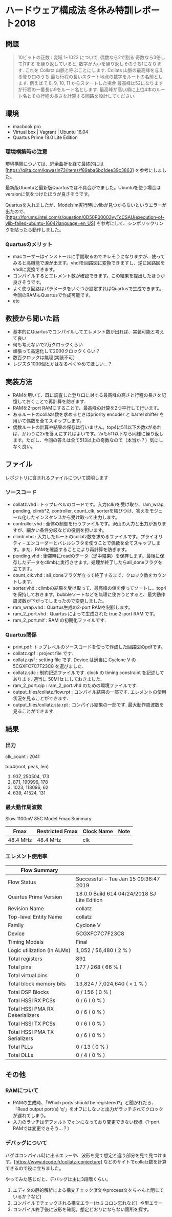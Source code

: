 # ハードウェア構成法 冬休み特訓レポート2018

## 問題
> 10ビットの正数 : 変域 1~1023 について,
> 偶数なら2で割る
> 奇数なら3倍して|1する
> を繰り返していると, 数字が大小を繰り返しそのうち1になります.
> これを Collatz 山脈と呼ぶことにします.
> Collats 山脈の最高峰を与える登り口のうち
> 最も行程の長いスタート地点の数字をルートの名前とします.
> 例えば 7, 8, 9, 10, 11 からスタートした場合
> 最高峰は52になりますが行程の一番長い9をルート名とします.
> 最高峰が高い順に上位4本のルート名とその行程の長さを計算する回路を設計してください.

## 環境
- macbook pro
- Virtual box | Vagrant | Ubuntu 16.04
- Quartus Prime 18.0 Lite Edition

### 環境構築時の注意
環境構築については、紆余曲折を経て最終的には[https://qiita.com/kawasin73/items/f89aba6bc1dee39c3863] を参考にしました。

最新版Ubuntuと最新版Quartusでは不具合がでました。Ubuntuを使う場合はversionに気をつけたほうが良さそうです。

Quartusを入れましたが、Modelsim実行時にvlibが見つからないというエラーが出たので、[https://forums.intel.com/s/question/0D50P00003yyTcCSAU/execution-of-vlib-failed-ubuntu-1604?language=en_US] を参考にして、シンボリックリンクを貼ったら動作しました。

### Quartusのメリット
- macユーザーはインストールに手間取るのでキレそうになりますが、使ってみると高機能で涙が出ます。vhdlを回路図に変換できますし、逆に回路図をvhdlに変換できます。
- コンパイルするとエレメント数が確認できます。この結果を提出したほうが良さそうです。
- よく使う回路はパラメータをいくつか設定すればQuartusで生成できます。今回のRAMもQuartusで作成可能です。
- etc

## 教授から聞いた話
- 基本的にQuartusでコンパイルしてエレメント数が出れば、実装可能と考えて良い
- 何も考えないで2万クロックくらい
- 頑張って高速化して2000クロックくらい？
- 数百クロックは無理(実装不可）
- レジスタ1000個とかはなるべくやめてほしい...？

## 実装方法
- RAMを用いて、既に調査した登り口に対する最高峰の高さと行程の長さを記憶しておくことで再計算を防ぎます.
- RAMを2-port RAMにすることで、最高峰の計算を2つ平行して行います。
- あるルートのcollazs数を求めるときはpriority encoder と barrel shifter を用いて偶数を全てスキップします。
- 偶数ルートの計算や結果の保存は行いません。top4に511以下の数xがあれば、かわりに2xを答えにすればよいです。2xも511以下なら同様に繰り返します。ただし、今回の答えは全て513以上の奇数なので（本当か？）気にしなく良い。

## ファイル
レポジトリに含まれるファイルについて説明します

### ソースコード
- collatz.vhd :
  トップレベルのコードです。入力(clk)を受け取り、ram_wrap, pending, climb*2, controller, count_clk, sorterを結びつけ、答えをモジュール化したインスタンスから受け取って出力します。
- controller.vhd :
  全体の制御を行うファイルです。沢山の入力と出力がありますが、細かい条件分岐などの役割を担います。
- climb.vhd :
  入力したルートのcollatz数を求めるファイルです。プライオリティ・エンコーダーとバレルシフタを使うことで偶数を全てスキップします。また、RAMを確認することにより再計算を防ぎます。
- pending.vhd :
  衝突時にreadのデータ（途中結果）を保存します。最後に保存したデータをclimbに実行させます。処理が終了したらall_doneフラグを立てます。
- count_clk.vhd :
  all_doneフラグが立って終了するまで、クロック数をカウントします。
- sorter.vhd :
  climbの結果を受け取って、最高峰の値を使ってソートし、top4を保持しておきます。bubbleソートなどを無理に使おうとすると、最大動作周波数が下がってしまったので変更しました。
- ram_wrap.vhd :
  Quartus生成の2-port RAMを制御します。
- ram_2_port.vhd :
  Quartus によって生成された true 2-port RAM です。
- ram_2_port.mif : RAM の初期化ファイルです.
### Quartus関係
- print.pdf:
  トップレベルのソースコードを使って作成した回路図のpdfです。
- collatz.qpf : project file です.
- collatz.qsf : setting file です. Device は適当に Cyclone V の 5CGXFC7C7F23C8 を選びました.
- collatz.sdc : 制約記述ファイルです. clock の timing constraint を記述してあります. 適当に 50MHz にしておきました.
- ram_2_port.qip : ram_2_port.vhd のための環境ファイルです.
- output_files/collatz.flow.rpt : コンパイル結果の一部です. エレメントの使用状況を見ることができます.
- output_files/collatz.sta.rpt : コンパイル結果の一部です. 最大動作周波数を見ることができます.

## 結果
### 出力
clk_count : 2041

top4(root, peak, len)
1. 937, 250504, 173
2. 871, 190996, 178
3. 1023, 118096, 62
4. 639, 41524, 131

### 最大動作周波数
 Slow 1100mV 85C Model Fmax Summary

| Fmax      | Restricted Fmax | Clock Name | Note |
|-----------|-----------------|------------|------|
| 48.4 MHz  |  48.4 MHz        | clk        |      |

### エレメント使用率

|Flow Summary                     |                                             |
|---------------------------------|---------------------------------------------|
| Flow Status                     | Successful - Tue Jan 15 09:36:47 2019       |
| Quartus Prime Version           | 18.0.0 Build 614 04/24/2018 SJ Lite Edition |
| Revision Name                   | collatz                                     |
| Top-level Entity Name           | collatz                                     |
| Family                          | Cyclone V                                   |
| Device                          | 5CGXFC7C7F23C8                              |
| Timing Models                   | Final                                       |
| Logic utilization (in ALMs)     | 1,052 / 56,480 ( 2 % )                      |
| Total registers                 | 891                                         |
| Total pins                      | 177 / 268 ( 66 % )                          |
| Total virtual pins              | 0                                           |
| Total block memory bits         | 13,824 / 7,024,640 ( < 1 % )                |
| Total DSP Blocks                | 0 / 156 ( 0 % )                             |
| Total HSSI RX PCSs              | 0 / 6 ( 0 % )                               |
| Total HSSI PMA RX Deserializers | 0 / 6 ( 0 % )                               |
| Total HSSI TX PCSs              | 0 / 6 ( 0 % )                               |
| Total HSSI PMA TX Serializers   | 0 / 6 ( 0 % )                               |
| Total PLLs                      | 0 / 13 ( 0 % )                              |
| Total DLLs                      | 0 / 4 ( 0 % )                               |


## その他
### RAMについて
- RAMの生成時、「Which ports should be registered?」と聞かれたら、「Read output port(s) ‘q’」をオフにしないと出力がラッチされてクロックが遅れてしまう。
- 入力のラッチはデフォルトでオンになっており変更できない模様（1-port RAMでは変更できそう…？）

### デバッグについて
バグはコンパイル時に出るエラーや、波形を見て想定と違う部分を見て見つけます。[https://www.dcode.fr/collatz-conjecture]
などのサイトでcollatz数を計算できるので役に立ちました。

やってみた感じだと、デバッグは主に3段階くらい。
1. エディタの静的解析による構文チェック(if文やprocess文をちゃんと閉じているか？など)
2. コンパイルでチェックされる構文エラー(セミコロン忘れなど）や型エラー
3. コンパイル終了後に波形を確認。想定どおりにならない箇所を探す。
